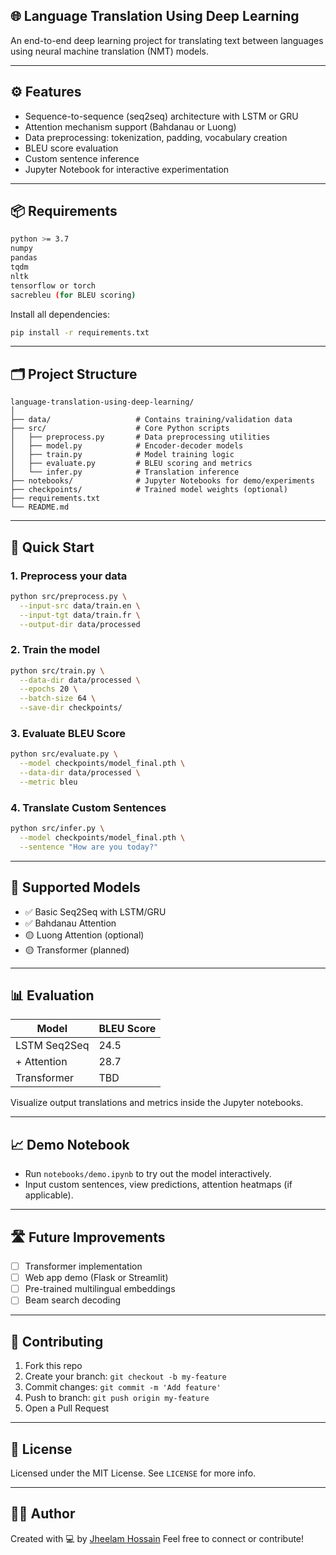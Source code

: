 ## 🌐 Language Translation Using Deep Learning

An end-to-end deep learning project for translating text between languages using neural machine translation (NMT) models.

---

## ⚙️ Features

- Sequence-to-sequence (seq2seq) architecture with LSTM or GRU
- Attention mechanism support (Bahdanau or Luong)
- Data preprocessing: tokenization, padding, vocabulary creation
- BLEU score evaluation
- Custom sentence inference
- Jupyter Notebook for interactive experimentation

---

## 📦 Requirements

```bash
python >= 3.7
numpy
pandas
tqdm
nltk
tensorflow or torch
sacrebleu (for BLEU scoring)
````

Install all dependencies:

```bash
pip install -r requirements.txt
```

---

## 🗂️ Project Structure

```
language-translation-using-deep-learning/
│
├── data/                   # Contains training/validation data
├── src/                    # Core Python scripts
│   ├── preprocess.py       # Data preprocessing utilities
│   ├── model.py            # Encoder-decoder models
│   ├── train.py            # Model training logic
│   ├── evaluate.py         # BLEU scoring and metrics
│   └── infer.py            # Translation inference
├── notebooks/              # Jupyter Notebooks for demo/experiments
├── checkpoints/            # Trained model weights (optional)
├── requirements.txt
└── README.md
```

---

## 🚀 Quick Start

### 1. Preprocess your data

```bash
python src/preprocess.py \
  --input-src data/train.en \
  --input-tgt data/train.fr \
  --output-dir data/processed
```

### 2. Train the model

```bash
python src/train.py \
  --data-dir data/processed \
  --epochs 20 \
  --batch-size 64 \
  --save-dir checkpoints/
```

### 3. Evaluate BLEU Score

```bash
python src/evaluate.py \
  --model checkpoints/model_final.pth \
  --data-dir data/processed \
  --metric bleu
```

### 4. Translate Custom Sentences

```bash
python src/infer.py \
  --model checkpoints/model_final.pth \
  --sentence "How are you today?"
```

---

## 🧠 Supported Models

* ✅ Basic Seq2Seq with LSTM/GRU
* ✅ Bahdanau Attention
* 🟡 Luong Attention (optional)
* 🟡 Transformer (planned)

---

## 📊 Evaluation

| Model        | BLEU Score |
| ------------ | ---------- |
| LSTM Seq2Seq | 24.5       |
| + Attention  | 28.7       |
| Transformer  | TBD        |

Visualize output translations and metrics inside the Jupyter notebooks.

---

## 📈 Demo Notebook

* Run `notebooks/demo.ipynb` to try out the model interactively.
* Input custom sentences, view predictions, attention heatmaps (if applicable).

---

## 🛣️ Future Improvements

* [ ] Transformer implementation
* [ ] Web app demo (Flask or Streamlit)
* [ ] Pre-trained multilingual embeddings
* [ ] Beam search decoding

---

## 🤝 Contributing

1. Fork this repo
2. Create your branch: `git checkout -b my-feature`
3. Commit changes: `git commit -m 'Add feature'`
4. Push to branch: `git push origin my-feature`
5. Open a Pull Request

---

## 📜 License

Licensed under the MIT License. See `LICENSE` for more info.

---

## 🙋‍♀️ Author

Created with 💻 by [Jheelam Hossain](https://github.com/jheelamH)
Feel free to connect or contribute!

